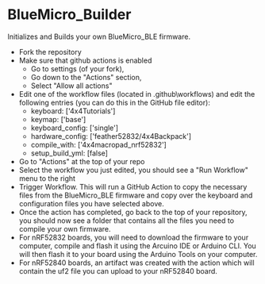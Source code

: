 # BlueMicro_Builder
Initializes and Builds your own BlueMicro_BLE firmware.

- Fork the repository
- Make sure that github actions is enabled
  - Go to settings (of your fork), 
  - Go down to the "Actions" section,
  - Select "Allow all actions"
- Edit one of the workflow files (located in .github\workflows) and edit the following entries (you can do this in the GitHub file editor):
  - keyboard: ['4x4Tutorials']
  - keymap: ['base']
  - keyboard_config: ['single']
  - hardware_config: ['feather52832/4x4Backpack']
  - compile_with: ['4x4macropad_nrf52832']
  - setup_build_yml: [false]
- Go to "Actions" at the top of your repo
- Select the workflow you just edited, you should see a "Run Workflow" menu to the right
- Trigger Workflow.  This will run a GitHub Action to copy the necessary files from the BlueMicro_BLE firmware and copy over the keyboard and configuration files you have selected above.
- Once the action has completed, go back to the top of your repository, you should now see a folder that contains all the files you need to compile your own firmware.
- For nRF52832 boards, you will need to download the firmware to your computer, compile and flash it using the Arcuino IDE or Arduino CLI. You will then flash it to your board using the Arduino Tools on your computer.
- For nRF52840 boards, an artifact was created with the action which will contain the uf2 file you can upload to your nRF52840 board.
